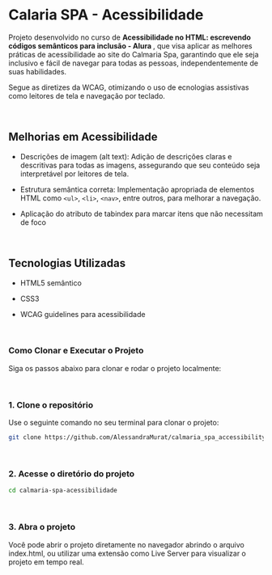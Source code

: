 # Calaria SPA - Acessibilidade


Projeto desenvolvido no curso de <b> Acessibilidade no HTML: escrevendo códigos semânticos para inclusão - Alura </b>, que visa aplicar as melhores práticas de acessibilidade ao site do Calmaria Spa, garantindo que ele seja inclusivo e fácil de navegar para todas as pessoas, independentemente de suas habilidades. 

Segue as diretizes da WCAG, otimizando o uso de ecnologias assistivas como leitores de tela e navegação por teclado.

<br/>

## Melhorias em Acessibilidade

- Descrições de imagem (alt text): Adição de descrições claras e descritivas para todas as imagens, assegurando que seu conteúdo seja interpretável por leitores de tela.
- Estrutura semântica correta: Implementação apropriada de elementos HTML como `<ul>`, `<li>`, `<nav>`, entre outros, para melhorar a navegação.
- Aplicação do atributo de tabindex para marcar itens que não necessitam de foco

  <br/>

## Tecnologias Utilizadas
- HTML5 semântico
- CSS3
- WCAG guidelines para acessibilidade

  <br/>

### Como Clonar e Executar o Projeto

Siga os passos abaixo para clonar e rodar o projeto localmente:

<br/>

### 1. Clone o repositório
Use o seguinte comando no seu terminal para clonar o projeto:

``` bash
git clone https://github.com/AlessandraMurat/calmaria_spa_accessibility.git
```

<br/>

### 2. Acesse o diretório do projeto

``` bash
cd calmaria-spa-acessibilidade
```
<br/>


### 3. Abra o projeto
Você pode abrir o projeto diretamente no navegador abrindo o arquivo index.html, ou utilizar uma extensão como Live Server para visualizar o projeto em tempo real.
